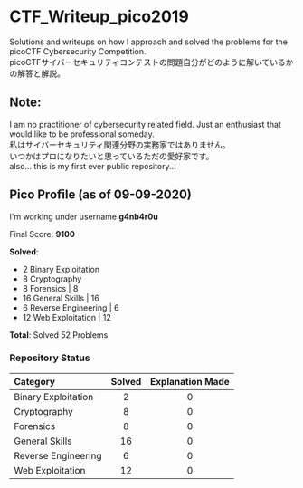 # CTF_Writeup_pico2019
Solutions and writeups on how I approach and solved the problems for the picoCTF Cybersecurity Competition.</br>
picoCTFサイバーセキュリティコンテストの問題自分がどのように解いているかの解答と解説。</br>

## Note:
I am no practitioner of cybersecurity related field. Just an enthusiast that would like to be professional someday. </br>
私はサイバーセキュリティ関連分野の実務家ではありません。</br> いつかはプロになりたいと思っているただの愛好家です。</br>
also... this is my first ever public repository... </br>

## Pico Profile (as of 09-09-2020)
I'm working under username **g4nb4r0u**

Final Score: **9100**

**Solved**:
* 2   Binary Exploitation  </br>
* 8   Cryptography </br>
* 8   Forensics | 8  </br>
* 16  General Skills | 16  </br>
* 6   Reverse Engineering | 6  </br>
* 12  Web Exploitation | 12  </br>

**Total**: Solved 52 Problems

### Repository Status
Category | Solved | Explanation Made |
:--- | :---:  |  :---:           |
Binary Exploitation  | 2  | 0 |
Cryptography |  8     | 0 |
Forensics |  8     | 0 |
General Skills |  16     | 0 |
Reverse Engineering |  6     | 0 |
Web Exploitation |  12     | 0 |

